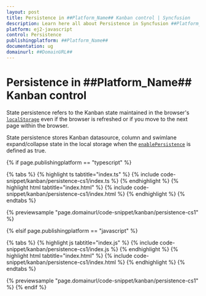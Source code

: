 ```yaml
---
layout: post
title: Persistence in ##Platform_Name## Kanban control | Syncfusion
description: Learn here all about Persistence in Syncfusion ##Platform_Name## Kanban control of Syncfusion Essential JS 2 and more.
platform: ej2-javascript
control: Persistence 
publishingplatform: ##Platform_Name##
documentation: ug
domainurl: ##DomainURL##
---
```


# Persistence in ##Platform_Name## Kanban control

State persistence refers to the Kanban state maintained in the browser's [`localStorage`](https://www.w3schools.com/html/html5_webstorage.asp#) even if the browser is refreshed or if you move to the next page within the browser.

State persistence stores Kanban datasource, column and swimlane expand/collapse state in the local storage when the [`enablePersistence`](../api/kanban/#enablepersistence) is defined as true.

{% if page.publishingplatform == "typescript" %}

 {% tabs %}
{% highlight ts tabtitle="index.ts" %}
{% include code-snippet/kanban/persistence-cs1/index.ts %}
{% endhighlight %}
{% highlight html tabtitle="index.html" %}
{% include code-snippet/kanban/persistence-cs1/index.html %}
{% endhighlight %}
{% endtabs %}
        
{% previewsample "page.domainurl/code-snippet/kanban/persistence-cs1" %}

{% elsif page.publishingplatform == "javascript" %}

{% tabs %}
{% highlight js tabtitle="index.js" %}
{% include code-snippet/kanban/persistence-cs1/index.js %}
{% endhighlight %}
{% highlight html tabtitle="index.html" %}
{% include code-snippet/kanban/persistence-cs1/index.html %}
{% endhighlight %}
{% endtabs %}

{% previewsample "page.domainurl/code-snippet/kanban/persistence-cs1" %}
{% endif %}
